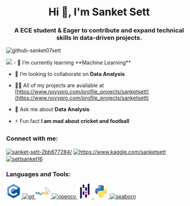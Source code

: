 <h1 align="center">Hi 👋, I'm Sanket Sett</h1>
<h3 align="center">A ECE student & Eager to contribute and expand technical skills in data-driven projects.</h3>

<p align="left"> <img src="https://komarev.com/ghpvc/?username=github-sanket07sett&label=Profile%20views&color=0e75b6&style=flat" alt="github-sanket07sett" /> </p>
<img  src="C:\Users\sanke\Downloads\main-qimg-f7bd9b22a6498ac301790de1e23d3d50-pjlq.jpeg">
- 🌱 I’m currently learning **Machine Learning**

- 👯 I’m looking to collaborate on **Data Analysis**

- 👨‍💻 All of my projects are available at [https://www.novypro.com/profile_projects/sanketsett](https://www.novypro.com/profile_projects/sanketsett)

- 💬 Ask me about **Data Analysis**

- ⚡ Fun fact **I am mad about cricket and football**

<h3 align="left">Connect with me:</h3>
<p align="left">
<a href="https://linkedin.com/in/sanket-sett-2bb677284/" target="blank"><img align="center" src="https://raw.githubusercontent.com/rahuldkjain/github-profile-readme-generator/master/src/images/icons/Social/linked-in-alt.svg" alt="sanket-sett-2bb677284/" height="30" width="40" /></a>
<a href="https://kaggle.com/https://www.kaggle.com/sanketsett" target="blank"><img align="center" src="https://raw.githubusercontent.com/rahuldkjain/github-profile-readme-generator/master/src/images/icons/Social/kaggle.svg" alt="https://www.kaggle.com/sanketsett" height="30" width="40" /></a>
<a href="https://instagram.com/settsanket16" target="blank"><img align="center" src="https://raw.githubusercontent.com/rahuldkjain/github-profile-readme-generator/master/src/images/icons/Social/instagram.svg" alt="settsanket16" height="30" width="40" /></a>
</p>

<h3 align="left">Languages and Tools:</h3>
<p align="left"> <a href="https://www.cprogramming.com/" target="_blank" rel="noreferrer"> <img src="https://raw.githubusercontent.com/devicons/devicon/master/icons/c/c-original.svg" alt="c" width="40" height="40"/> </a> <a href="https://git-scm.com/" target="_blank" rel="noreferrer"> <img src="https://www.vectorlogo.zone/logos/git-scm/git-scm-icon.svg" alt="git" width="40" height="40"/> </a> <a href="https://www.mysql.com/" target="_blank" rel="noreferrer"> <img src="https://raw.githubusercontent.com/devicons/devicon/master/icons/mysql/mysql-original-wordmark.svg" alt="mysql" width="40" height="40"/> </a> <a href="https://opencv.org/" target="_blank" rel="noreferrer"> <img src="https://www.vectorlogo.zone/logos/opencv/opencv-icon.svg" alt="opencv" width="40" height="40"/> </a> <a href="https://pandas.pydata.org/" target="_blank" rel="noreferrer"> <img src="https://raw.githubusercontent.com/devicons/devicon/2ae2a900d2f041da66e950e4d48052658d850630/icons/pandas/pandas-original.svg" alt="pandas" width="40" height="40"/> </a> <a href="https://www.python.org" target="_blank" rel="noreferrer"> <img src="https://raw.githubusercontent.com/devicons/devicon/master/icons/python/python-original.svg" alt="python" width="40" height="40"/> </a> <a href="https://seaborn.pydata.org/" target="_blank" rel="noreferrer"> <img src="https://seaborn.pydata.org/_images/logo-mark-lightbg.svg" alt="seaborn" width="40" height="40"/> </a> </p>
